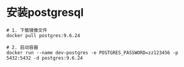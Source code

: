 # 安装postgresql
```shell
# 1. 下载镜像文件
docker pull postgres:9.6.24

# 2. 启动容器
docker run --name dev-postgres -e POSTGRES_PASSWORD=zz123456 -p 5432:5432 -d postgres:9.6.24



```